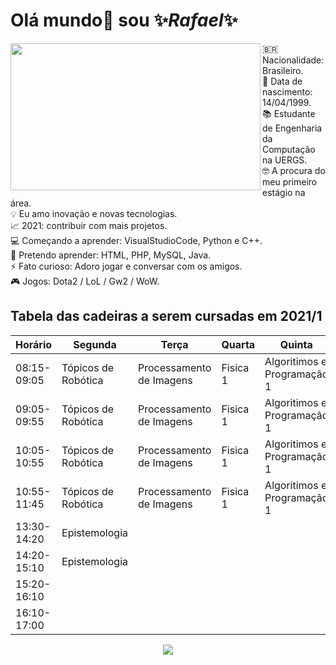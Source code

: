 # Olá mundo👋 sou ✨*Rafael*✨

<p> <img src="https://i.pinimg.com/originals/2b/cc/0e/2bcc0e11960ebe99ec2c4d402328a970.gif" width="400" height="235" align="left">
🇧🇷 Nacionalidade: Brasileiro.<br/p>
📅 Data de nascimento: 14/04/1999.<br/p>
📚 Estudante de Engenharia da Computação na UERGS.<br/p>
🤓 A procura do meu primeiro estágio na área.<br/p> 
💡 Eu amo inovação e novas tecnologias.<br/p>
📈 2021: contribuir com mais projetos.<br/p>
💻 Começando a aprender: VisualStudioCode, Python e C++.<br/p>
🚀 Pretendo aprender: HTML, PHP, MySQL, Java.<br/p> 
⚡ Fato curioso: Adoro jogar e conversar com os amigos.<br/p>
🎮 Jogos: Dota2 / LoL / Gw2 / WoW.<br/p>
</p> 
    
## Tabela das cadeiras a serem cursadas em 2021/1
|   Horário   |Segunda            |Terça                   |Quarta  |Quinta                     |Sexta                        |
|-------------|-------------------|------------------------|--------|---------------------------|-----------------------------|
| 08:15-09:05 |Tópicos de Robótica|Processamento de Imagens|Fisica 1|Algoritimos e Programação 1|Arquitetura de Computadores 1|    
| 09:05-09:55 |Tópicos de Robótica|Processamento de Imagens|Fisica 1|Algoritimos e Programação 1|Arquitetura de Computadores 1|    
| 10:05-10:55 |Tópicos de Robótica|Processamento de Imagens|Fisica 1|Algoritimos e Programação 1|Arquitetura de Computadores 1| 
| 10:55-11:45 |Tópicos de Robótica|Processamento de Imagens|Fisica 1|Algoritimos e Programação 1|Arquitetura de Computadores 1|  
| 13:30-14:20 |   Epistemologia   |                        |        |                           |                             |  
| 14:20-15:10 |   Epistemologia   |                        |        |                           |                             |  
| 15:20-16:10 |                   |                        |        |                           |                             |  
| 16:10-17:00 |                   |                        |        |                           |                             |  



<p align='center'>
    <img src="https://i.pinimg.com/originals/e5/93/ab/e593ab0589d5f1b389e4dfbcce2bce20.gif" />
</p>
